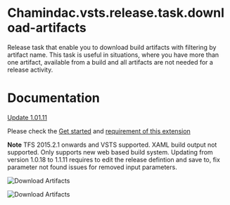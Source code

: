 ﻿# Chamindac.vsts.release.task.download-artifacts

Release task that enable you to download build artifacts with filtering by artifact name. This task is useful in situations, where you have more than one artifact, available from a build and all artifacts are not needed for a release activity.

# Documentation

[Update 1.01.11](http://chamindac.blogspot.com/2016/08/download-artifactsvststfs-extension.html)

Please check the [Get started](http://chamindac.blogspot.com/2016/07/vsts-release-task-download-artifacts.html) and [requirement of this extension](http://chamindac.blogspot.com/2016/07/multiple-build-artifactstfs-2015vsts.html)

**Note**
TFS 2015.2.1 onwards and VSTS supported.
XAML build output not supported. Only supports new web based build system.
Updating from version 1.0.18 to 1.1.11 requires to edit the release defintion and save to, fix parameter not found issues for removed input parameters.

![Download Artifacts](https://chamindac.gallery.vsassets.io/_apis/public/gallery/publisher/chamindac/extension/chamindac-vsts-release-task-download-artifacts/1.1.11/privateasset/eyJ0eXAiOiJKV1QiLCJhbGciOiJIUzI1NiJ9.eyJwbiI6ImNoYW1pbmRhYyIsImVuIjoiY2hhbWluZGFjLXZzdHMtcmVsZWFzZS10YXNrLWRvd25sb2FkLWFydGlmYWN0cyIsImV4cCI6IjE0NjkzMTM4NzUifQ==.N0U4Q0k1RUxLRVBNcXJUYzB2WENtMUp4cXc2VUlCZWZBOExqM0FHcVNiaz0=/Microsoft.VisualStudio.Services.Screenshots.2)

![Download Artifacts](https://chamindac.gallery.vsassets.io/_apis/public/gallery/publisher/chamindac/extension/chamindac-vsts-release-task-download-artifacts/1.1.11/privateasset/eyJ0eXAiOiJKV1QiLCJhbGciOiJIUzI1NiJ9.eyJwbiI6ImNoYW1pbmRhYyIsImVuIjoiY2hhbWluZGFjLXZzdHMtcmVsZWFzZS10YXNrLWRvd25sb2FkLWFydGlmYWN0cyIsImV4cCI6IjE0NjkzMTM4NzUifQ==.N0U4Q0k1RUxLRVBNcXJUYzB2WENtMUp4cXc2VUlCZWZBOExqM0FHcVNiaz0=/Microsoft.VisualStudio.Services.Screenshots.3)